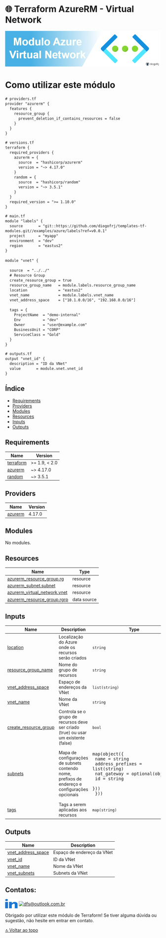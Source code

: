 <!-- BEGIN_TF_DOCS -->
<!-- Título do Módulo -->
# 🌐 Terraform AzureRM - Virtual Network

![Banner](docs/images/Module-banner.png)

# Como utilizar este módulo

```hcl
# providers.tf
provider "azurerm" {
  features {
    resource_group {
      prevent_deletion_if_contains_resources = false
    }
  }
}
```

```hcl
# versions.tf
terraform {
  required_providers {
    azurerm = {
      source  = "hashicorp/azurerm"
      version = "~> 4.17.0"
    }
    random = {
      source  = "hashicorp/random"
      version = "~> 3.5.1"
    }
  }
  required_version = ">= 1.10.0"
}
```

```hcl
# main.tf
module "labels" {
  source       = "git::https://github.com/diogofrj/templates-tf-modules.git//examples/azure/labels?ref=v0.0.1"
  project      = "myapp"
  environment  = "dev"
  region       = "eastus2"
}

module "vnet" {

  source  = "../../"
  # Resource Group
  create_resource_group = true
  resource_group_name   = module.labels.resource_group_name
  location              = "eastus2"
  vnet_name             = module.labels.vnet_name
  vnet_address_space    = ["10.1.0.0/16", "192.168.0.0/16"]

  tags = {
    ProjectName  = "demo-internal"
    Env          = "dev"
    Owner        = "user@example.com"
    BusinessUnit = "CORP"
    ServiceClass = "Gold"
  }
}
```
```hcl
# outputs.tf
output "vnet_id" {
  description = "ID da VNet"
  value       = module.vnet.vnet_id
}
```

## Índice

- [Requirements](#requirements)
- [Providers](#providers)
- [Modules](#modules)
- [Resources](#resources)
- [Inputs](#inputs)
- [Outputs](#outputs)

## Requirements

| Name | Version |
|------|---------|
| <a name="requirement_terraform"></a> [terraform](#requirement\_terraform) | >= 1.9, < 2.0 |
| <a name="requirement_azurerm"></a> [azurerm](#requirement\_azurerm) | ~> 4.17.0 |
| <a name="requirement_random"></a> [random](#requirement\_random) | ~> 3.5.1 |

## Providers

| Name | Version |
|------|---------|
| <a name="provider_azurerm"></a> [azurerm](#provider\_azurerm) | 4.17.0 |

## Modules

No modules.

## Resources

| Name | Type |
|------|------|
| [azurerm_resource_group.rg](https://registry.terraform.io/providers/hashicorp/azurerm/latest/docs/resources/resource_group) | resource |
| [azurerm_subnet.subnet](https://registry.terraform.io/providers/hashicorp/azurerm/latest/docs/resources/subnet) | resource |
| [azurerm_virtual_network.vnet](https://registry.terraform.io/providers/hashicorp/azurerm/latest/docs/resources/virtual_network) | resource |
| [azurerm_resource_group.rgrp](https://registry.terraform.io/providers/hashicorp/azurerm/latest/docs/data-sources/resource_group) | data source |

## Inputs

| Name | Description | Type | Default | Required |
|------|-------------|------|---------|:--------:|
| <a name="input_location"></a> [location](#input\_location) | Localização do Azure onde os recursos serão criados | `string` | n/a | yes |
| <a name="input_resource_group_name"></a> [resource\_group\_name](#input\_resource\_group\_name) | Nome do grupo de recursos | `string` | n/a | yes |
| <a name="input_vnet_address_space"></a> [vnet\_address\_space](#input\_vnet\_address\_space) | Espaço de endereços da VNet | `list(string)` | n/a | yes |
| <a name="input_vnet_name"></a> [vnet\_name](#input\_vnet\_name) | Nome da VNet | `string` | n/a | yes |
| <a name="input_create_resource_group"></a> [create\_resource\_group](#input\_create\_resource\_group) | Controla se o grupo de recursos deve ser criado (true) ou usar um existente (false) | `bool` | `true` | no |
| <a name="input_subnets"></a> [subnets](#input\_subnets) | Mapa de configurações de subnets contendo nome, prefixos de endereço e configurações opcionais | <pre>map(object({<br/>    name             = string<br/>    address_prefixes = list(string)<br/>    nat_gateway = optional(object({<br/>      id = string<br/>    }))<br/>  }))</pre> | `{}` | no |
| <a name="input_tags"></a> [tags](#input\_tags) | Tags a serem aplicadas aos recursos | `map(string)` | `{}` | no |

## Outputs

| Name | Description |
|------|-------------|
| <a name="output_vnet_address_space"></a> [vnet\_address\_space](#output\_vnet\_address\_space) | Espaço de endereço da VNet |
| <a name="output_vnet_id"></a> [vnet\_id](#output\_vnet\_id) | ID da VNet |
| <a name="output_vnet_name"></a> [vnet\_name](#output\_vnet\_name) | Nome da VNet |
| <a name="output_vnet_subnets"></a> [vnet\_subnets](#output\_vnet\_subnets) | Subnets da VNet |

<h2 align="left">Contatos:</h2>
<p align="left">
    <a href="https://linkedin.com/in/diogofernandesrj" target="blank"><img align="center" src="https://raw.githubusercontent.com/diogofrj/misc/main/images/Social/linked-in-alt.svg" alt="diogofernandesrj" height="30" width="40" /></a>
    <a href="mailto:dfs@outlook.com.br" target="blank"><img align="center" src="https://img.icons8.com/?size=48&id=OumT4lIcOllS&format=png" alt="dfs@outlook.com.br" height="30" width="40" /></a>
</p>

Obrigado por utilizar este módulo de Terraform! Se tiver alguma dúvida ou sugestão, não hesite em entrar em contato.

[🔝 Voltar ao topo](#footer)
<!-- END_TF_DOCS -->
